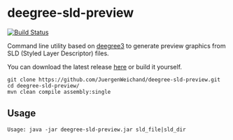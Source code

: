 # deegree-sld-preview

[![Build Status](https://travis-ci.org/JuergenWeichand/deegree-sld-utility.svg?branch=master)](https://travis-ci.org/JuergenWeichand/deegree-sld-utility)

Command line utility based on [deegree3](https://github.com/deegree/deegree3) to generate preview graphics from SLD (Styled Layer Descriptor) files. 

You can download the latest release [here](https://github.com/JuergenWeichand/deegree-sld-preview/releases) or build it yourself. 

    git clone https://github.com/JuergenWeichand/deegree-sld-preview.git
    cd deegree-sld-preview/
    mvn clean compile assembly:single


## Usage

```
Usage: java -jar deegree-sld-preview.jar sld_file|sld_dir

```
